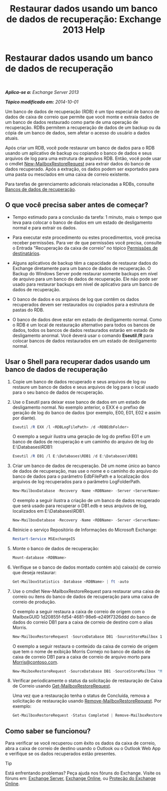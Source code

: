 ﻿---
title: 'Restaurar dados usando um banco de dados de recuperação: Exchange 2013 Help'
TOCTitle: Restaurar dados usando um banco de dados de recuperação
ms:assetid: d64c18e7-16af-4bd8-a5c5-01206984d4d1
ms:mtpsurl: https://technet.microsoft.com/pt-br/library/Ee332351(v=EXCHG.150)
ms:contentKeyID: 50486752
ms.date: 05/22/2018
mtps_version: v=EXCHG.150
ms.translationtype: MT
---

# Restaurar dados usando um banco de dados de recuperação

 

_**Aplica-se a:** Exchange Server 2013_

_**Tópico modificado em:** 2014-10-01_

Um banco de dados de recuperação (RDB) é um tipo especial de banco de dados de caixa de correio que permite que você monte e extraia dados de um banco de dados restaurado como parte de uma operação de recuperação. RDBs permitem a recuperação de dados de um backup ou da cópia de um banco de dados, sem afetar o acesso do usuário a dados atuais.

Após criar um RDB, você pode restaurar um banco de dados para o RDB usando um aplicativo de backup ou copiando o banco de dados e seus arquivos de log para uma estrutura de arquivos RDB. Então, você pode usar o cmdlet [New-MailboxRestoreRequest](https://technet.microsoft.com/pt-br/library/ff829875\(v=exchg.150\)) para extrair dados do banco de dados recuperado. Após a extração, os dados podem ser exportados para uma pasta ou mesclados em uma caixa de correio existente.

Para tarefas de gerenciamento adicionais relacionadas a RDBs, consulte [Bancos de dados de recuperação](recovery-databases-exchange-2013-help.md).

## O que você precisa saber antes de começar?

  - Tempo estimado para a conclusão da tarefa: 1 minuto, mais o tempo que leva para colocar o banco de dados em um estado de desligamento normal e para extrair os dados.

  - Para executar este procedimento ou estes procedimentos, você precisa receber permissões. Para ver de que permissões você precisa, consulte o Entrada "Recuperação da caixa de correio" no tópico [Permissões de destinatários](recipients-permissions-exchange-2013-help.md).

  - Alguns aplicativos de backup têm a capacidade de restaurar dados do Exchange diretamente para um banco de dados de recuperação. O Backup do Windows Server pode restaurar somente backups em nível de arquivo para um banco de dados de recuperação. Ele não pode ser usado para restaurar backups em nível de aplicativo para um banco de dados de recuperação.

  - O banco de dados e os arquivos de log que contêm os dados recuperados devem ser restaurados ou copiados para a estrutura de pastas do RDB.

  - O banco de dados deve estar em estado de desligamento normal. Como o RDB é um local de restauração alternativo para todos os bancos de dados, todos os bancos de dados restaurados estarão em estado de desligamento anormal. Você deverá usar o comando **Eseutil /R** para colocar bancos de dados restaurados em um estado de desligamento normal.

## Usar o Shell para recuperar dados usando um banco de dados de recuperação

1.  Copie um banco de dados recuperado e seus arquivos de log ou restaure um banco de dados e seus arquivos de log para o local usado para o seu banco de dados de recuperação.

2.  Use o Eseutil para deixar esse banco de dados em um estado de desligamento normal. No exemplo anterior, o EXX é o prefixo de geração de log do banco de dados (por exemplo, E00, E01, E02 e assim por diante).
    
    ```powershell
    Eseutil /R EXX /l <RDBLogFilePath> /d <RDBEdbFolder>
    ```
    
    O exemplo a seguir ilustra uma geração de log do prefixo E01 e um banco de dados de recuperação e um caminho do arquivo de log do E:\\Databases\\RDB1:
    
    ```powershell
    Eseutil /R E01 /l E:\Databases\RDB1 /d E:\Databases\RDB1
    ```

3.  Criar um banco de dados de recuperação. Dê um nome único ao banco de dados de recuperação, mas use o nome e o caminho do arquivo do banco de dados para o parâmetro EdbFilePath e a localização dos arquivos de log recuperados para o parâmetro LogFolderPath.
    
    ```powershell
    New-MailboxDatabase -Recovery -Name <RDBName> -Server <ServerName> -EdbFilePath <RDBPathandFileName> -LogFolderPath <LogFilePath>
    ```
    
    O exemplo a seguir ilustra a criação de um banco de dados recuperado que será usado para recuperar o DB1.edb e seus arquivos de log, localizados em E:\\Databases\\RDB1.
    
    ```powershell
    New-MailboxDatabase -Recovery -Name <RDBName> -Server <ServerName> -EdbFilePath "E:\Databases\RDB1\DB1.EDB" -LogFolderPath "E:\Databases\RDB1"
    ```

4.  Reinicie o serviço Repositório de Informações do Microsoft Exchange:
    
    ```powershell
    Restart-Service MSExchangeIS
    ```

5.  Monte o banco de dados de recuperação:
    
    ```powershell
    Mount-database <RDBName>
    ```

6.  Verifique se o banco de dados montado contém a(s) caixa(s) de correio que deseja restaurar:
    
    ```powershell
    Get-MailboxStatistics -Database <RDBName> | ft -auto
    ```

7.  Use o cmdlet New-MailboxRestoreRequest para restaurar uma caixa de correio ou itens do banco de dados de recuperação para uma caixa de correio de produção.
    
    O exemplo a seguir restaura a caixa de correio de origem com o MailboxGUID 1d20855f-fd54-4681-98e6-e249f7326ddd do banco de dados do correio DB1 para a caixa de correio de destino com o alias Morris.
    
    ```powershell
    New-MailboxRestoreRequest -SourceDatabase DB1 -SourceStoreMailbox 1d20855f-fd54-4681-98e6-e249f7326ddd -TargetMailbox Morris
    ```
    
    O exemplo a seguir restaura o conteúdo da caixa de correio de origem que tem o nome de exibição Morris Cornejo no banco de dados de caixa de correio DB1 para a caixa de correio de arquivo morto para Morris@contoso.com.
    
    ```powershell
    New-MaiboxRestoreRequest -SourceDatabase DB1 -SourceStoreMailbox "Morris Cornejo" -TargetMailbox Morris@contoso.com -TargetIsArchive
    ```

8.  Verificar periodicamente o status da solicitação de restauração de Caixa de Correio usando [Get-MailboxRestoreRequest](https://technet.microsoft.com/pt-br/library/ff829907\(v=exchg.150\)).
    
    Uma vez que a restauração tenha o status de Concluída, remova a solicitação de restauração usando [Remove-MailboxRestoreRequest](https://technet.microsoft.com/pt-br/library/ff829910\(v=exchg.150\)). Por exemplo:
    
    ```powershell
    Get-MailboxRestoreRequest -Status Completed | Remove-MailboxRestoreRequest
    ```

## Como saber se funcionou?

Para verificar se você recuperou com êxito os dados da caixa de correio, abra a caixa de correio de destino usando o Outlook ou o Outlook Web App e verifique se os dados recuperados estão presentes.


> [!TIP]
> Está enfrentando problemas? Peça ajuda nos fóruns do Exchange. Visite os fóruns em: <A href="https://go.microsoft.com/fwlink/p/?linkid=60612">Exchange Server</A>, <A href="https://go.microsoft.com/fwlink/p/?linkid=267542">Exchange Online</A>, ou <A href="https://go.microsoft.com/fwlink/p/?linkid=285351">Proteção do Exchange Online</A>.


